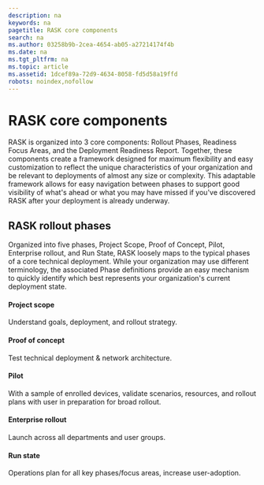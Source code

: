 ```yaml
---
description: na
keywords: na
pagetitle: RASK core components
search: na
ms.author: 03258b9b-2cea-4654-ab05-a27214174f4b
ms.date: na
ms.tgt_pltfrm: na
ms.topic: article
ms.assetid: 1dcef89a-72d9-4634-8058-fd5d58a19ffd
robots: noindex,nofollow
---
```

# RASK core components
RASK is organized into 3 core components: Rollout Phases, Readiness Focus Areas, and the Deployment Readiness Report.  Together, these components create a framework designed for maximum flexibility and easy customization to reflect the unique characteristics of your organization and be relevant to deployments of almost any size or complexity. This adaptable framework allows for easy navigation between phases to support good visibility of what's ahead or what you may have missed if you've discovered RASK after your deployment is already underway.

## RASK rollout phases
Organized into five phases, Project Scope, Proof of Concept, Pilot, Enterprise rollout, and Run State, RASK loosely maps to the typical phases of a core technical deployment. While your organization may use different terminology, the associated Phase definitions provide an easy mechanism to quickly identify which best represents your organization's current deployment state.

#### Project scope
Understand goals, deployment, and rollout strategy.

#### Proof of concept
Test technical deployment &amp; network architecture.

#### Pilot
With a sample of enrolled devices, validate scenarios, resources, and rollout plans with user in preparation for broad rollout.

#### Enterprise rollout
Launch across all departments and user groups.

#### Run state
Operations plan for all key phases/focus areas, increase user-adoption.


